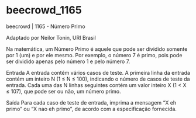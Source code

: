 # beecrowd_1165

beecrowd | 1165 - Número Primo

Adaptado por Neilor Tonin, URI  Brasil

Na matemática, um Número Primo é aquele que pode ser dividido somente por 1 (um) e por ele mesmo. Por exemplo, o número 7 é primo, pois pode ser dividido apenas pelo número 1 e pelo número 7.

Entrada
A entrada contém vários casos de teste. A primeira linha da entrada contém um inteiro N (1 ≤ N ≤ 100), indicando o número de casos de teste da entrada. Cada uma das N linhas seguintes contém um valor inteiro X (1 < X ≤ 107), que pode ser ou não, um número primo.

Saída
Para cada caso de teste de entrada, imprima a mensagem “X eh primo” ou “X nao eh primo”, de acordo com a especificação fornecida.